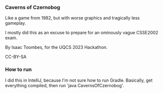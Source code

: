 ### Caverns of Czernobog
Like a game from 1982, but with worse graphics and tragically less gameplay.

I mostly did this as an excuse to prepare for an ominously vague CSSE2002 exam.

By Isaac Toombes, for the UQCS 2023 Hackathon.

CC-BY-SA


### How to run
I did this in IntelliJ, because I'm not sure how to run Gradle.
Basically, get everything compiled, then run 'java CavernsOfCzernobog'.